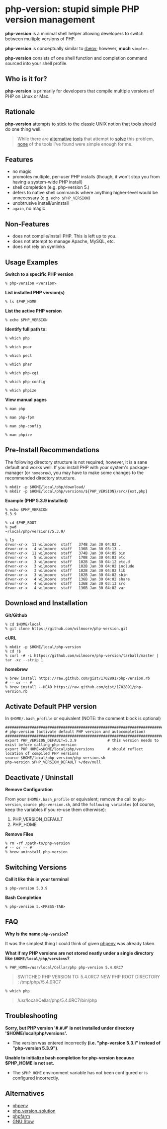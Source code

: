 php-version: stupid simple PHP version management
=================================================


**php-version** is a minimal shell helper allowing developers to switch between multiple versions of PHP.

**php-version** is conceptually similar to [rbenv](https://github.com/sstephenson/rbenv); however, **much** `simpler`. 

**php-version** consists of one shell function and completion command sourced into your shell profile.


Who is it for?
----------------------------

**php-version** is primarily for developers that compile multiple versions of PHP on Linux or Mac.


Rationale
----------------------------

**php-version** attempts to stick to the classic UNIX notion that tools should do one thing well.

>   While there are [alternative](https://github.com/CHH/phpenv) [tools](http://sourceforge.net/p/phpfarm/wiki/Home/) that
>   attempt to [solve](https://github.com/convissor/php_version_solution) this problem, [none](http://www.gnu.org/s/stow/)
>   of the tools I've found were simple enough for me.


Features
----------------------------

-   no magic
-   promotes multiple, per-user PHP installs (though, it won't stop you from having a system-wide PHP install)
-   shell completion (e.g. php-version 5.<PRESS-TAB>)
-   defers to native shell commands where anything higher-level would be unnecessary (e.g. `echo $PHP_VERSION`)
-   unobtrusive install/uninstall
-   `again`, no magic


Non-Features
----------------------------

-   does not compile/install PHP. This is left up to you.
-   does not attempt to manage Apache, MySQL, etc.
-   does not rely on symlinks


Usage Examples
----------------------------

**Switch to a specific PHP version**

    % php-version <version>

**List installed PHP version(s)**

    % ls $PHP_HOME

**List the active PHP version**

    % echo $PHP_VERSION

**Identify full path to:**

    % which php

    % which pear

    % which pecl

    % which phar

    % which php-cgi

    % which php-config

    % which phpize

**View manual pages**

    % man php

    % man php-fpm

    % man php-config

    % man phpize


Pre-Install Recommendations
----------------------------

The following directory structure is not required; however, it is a sane default and works well. If you install PHP with
your system's package-manager (or `homebrew`), you may have to make some changes to the recommended directory structure.

    % mkdir -p $HOME/local/php/download/
    % mkdir -p $HOME/local/php/versions/${PHP_VERSION}/src/{ext,php}

**Example (PHP 5.3.9 installed)**

    % echo $PHP_VERSION
    5.3.9

    % cd $PHP_ROOT
    % pwd
    ~/local/php/versions/5.3.9/

    % ls
    drwxr-xr-x  11 wilmoore  staff   374B Jan 30 04:02 .
    drwxr-xr-x   4 wilmoore  staff   136B Jan 30 03:13 ..
    drwxr-xr-x  11 wilmoore  staff   374B Jan 30 04:05 bin
    drwxr-xr-x   5 wilmoore  staff   170B Jan 30 04:03 etc
    drwxr-xr-x   3 wilmoore  staff   102B Jan 30 04:12 etc.d
    drwxr-xr-x   3 wilmoore  staff   102B Jan 30 04:02 include
    drwxr-xr-x   3 wilmoore  staff   102B Jan 30 04:02 lib
    drwxr-xr-x   3 wilmoore  staff   102B Jan 30 04:02 sbin
    drwxr-xr-x   4 wilmoore  staff   136B Jan 30 04:02 share
    drwxr-xr-x   4 wilmoore  staff   136B Jan 30 03:13 src
    drwxr-xr-x   4 wilmoore  staff   136B Jan 30 04:02 var


Download and Installation
----------------------------

**Git/Github**

    % cd $HOME/local
    % git clone https://github.com/wilmoore/php-version.git

**cURL**

    % mkdir -p $HOME/local/php-version
    % cd !$
    % curl -# -L https://github.com/wilmoore/php-version/tarball/master | tar -xz --strip 1

**homebrew**

    % brew install https://raw.github.com/gist/1702891/php-version.rb
    # -- or -- #
    % brew install --HEAD https://raw.github.com/gist/1702891/php-version.rb


Activate Default PHP version
----------------------------

In `$HOME/.bash_profile` or equivalent (NOTE: the comment block is optional)

    ########################################################################################
    # php-version (activate default PHP version and autocompletion)
    ########################################################################################
    export PHP_VERSION_DEFAULT=5.3.9              # this version needs to exist before calling php-version
    export PHP_HOME=$HOME/local/php/versions      # should reflect location of compiled PHP versions
    source $HOME/local/php-version/php-version.sh
    php-version $PHP_VERSION_DEFAULT >/dev/null


Deactivate / Uninstall
----------------------------

**Remove Configuration**

From your `$HOME/.bash_profile` or equivalent; remove the call to `php-version`, `source php-version.sh`,
and the `following variables` (of course, keep the variables if you re-use them otherwise):

1.  PHP_VERSION_DEFAULT
2.  PHP_HOME

**Remove Files**

    % rm -rf /path-to/php-version
    # -- or -- #
    % brew uninstall php-version


Switching Versions
----------------------------

**Call it like this in your terminal**

    $ php-version 5.3.9

**Bash Completion**

    % php-version 5.<PRESS-TAB>


FAQ
----------------------------

**Why is the name `php-version`?**

It was the simplest thing I could think of given [phpenv](https://github.com/CHH/phpenv) was already taken.

**What if my PHP versions are not stored neatly under a single directory like `$HOME/local/php/versions`?**


    % PHP_HOME=/usr/local/Cellar/php php-version 5.4.0RC7

>   SWITCHED PHP VERSION TO: 5.4.0RC7
>   NEW PHP ROOT DIRECTORY : /tmp/php//5.4.0RC7

    % which php

>   /usr/local/Cellar/php/5.4.0RC7/bin/php


Troubleshooting
----------------------------

**Sorry, but PHP version '#.#.#' is not installed under directory '$HOME/local/php/versions'.**

-   The version was entered incorrectly **(i.e. "php-version 5.3.i" instead of "php-version 5.3.9")**.

**Unable to initialize bash completion for php-version because $PHP_HOME is not set.**

-   The `$PHP_HOME` environment variable has not been configured or is configured incorrectly.


Alternatives
----------------------------

-   [phpenv](https://github.com/CHH/phpenv)
-   [php_version_solution](https://github.com/convissor/php_version_solution)
-   [phpfarm](http://sourceforge.net/p/phpfarm/wiki/Home/)
-   [GNU Stow](http://www.gnu.org/s/stow/)

